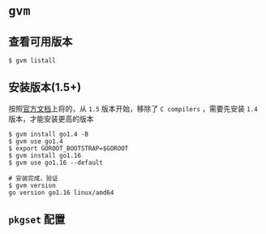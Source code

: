 # `gvm`

## 查看可用版本

```shell
$ gvm listall
```

## 安装版本(1.5+)

按照[官方文档](https://github.com/moovweb/gvm)上将的，从 `1.5` 版本开始，移除了 `C compilers` ，需要先安装 `1.4` 版本，才能安装更高的版本

```shell
$ gvm install go1.4 -B
$ gvm use go1.4
$ export GOROOT_BOOTSTRAP=$GOROOT
$ gvm install go1.16
$ gvm use go1.16 --default

# 安装完成，验证
$ gvm version
go version go1.16 linux/amd64
```

## `pkgset` 配置
